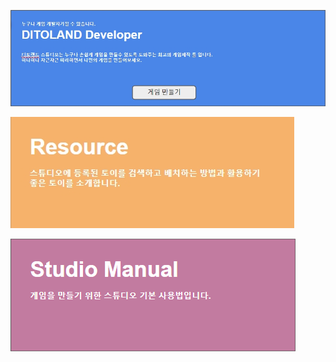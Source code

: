 
![](.gitbook/assets/20210316_142454.jpg)

  

![](.gitbook/assets/20210316_142830.jpg)

![](.gitbook/assets/image.png)

